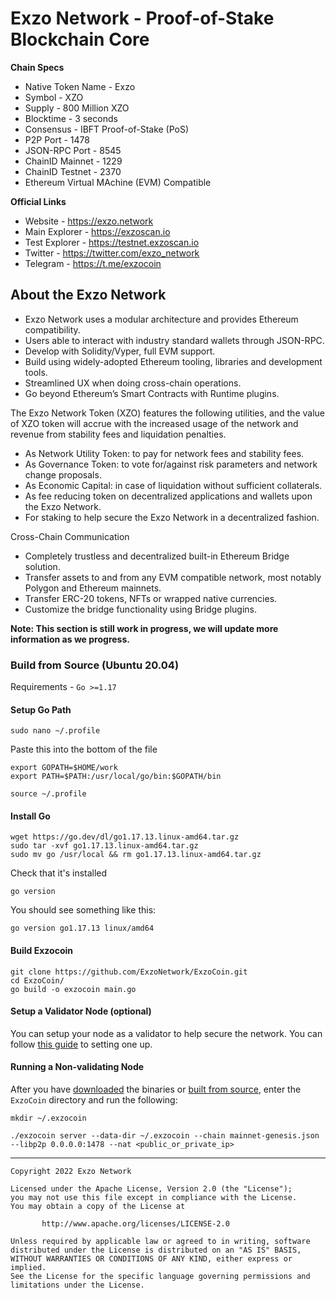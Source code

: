 # Exzo Network - Proof-of-Stake Blockchain Core
**Chain Specs**
* Native Token Name - Exzo
* Symbol - XZO
* Supply - 800 Million XZO
* Blocktime - 3 seconds
* Consensus - IBFT Proof-of-Stake (PoS)
* P2P Port - 1478
* JSON-RPC Port - 8545 
* ChainID Mainnet - 1229
* ChainID Testnet - 2370
* Ethereum Virtual MAchine (EVM) Compatible

**Official Links**
* Website - https://exzo.network
* Main Explorer - https://exzoscan.io
* Test Explorer - https://testnet.exzoscan.io
* Twitter - https://twitter.com/exzo_network
* Telegram - https://t.me/exzocoin

## About the Exzo Network 
* Exzo Network uses a modular architecture and provides Ethereum compatibility.
* Users able to interact with industry standard wallets through JSON-RPC.
* Develop with Solidity/Vyper, full EVM support.
* Build using widely-adopted Ethereum tooling, libraries and development tools.
* Streamlined UX when doing cross-chain operations.
* Go beyond Ethereum’s Smart Contracts with Runtime plugins.

The Exzo Network Token (XZO) features the following utilities, and the value of XZO token will accrue with the increased usage of the network and revenue from stability fees and liquidation penalties.

* As Network Utility Token: to pay for network fees and stability fees.
* As Governance Token: to vote for/against risk parameters and network change proposals.
* As Economic Capital: in case of liquidation without sufficient collaterals.
* As fee reducing token on decentralized applications and wallets upon the Exzo Network.
* For staking to help secure the Exzo Network in a decentralized fashion.

Cross-Chain Communication
* Completely trustless and decentralized built-in Ethereum Bridge solution.
* Transfer assets to and from any EVM compatible network, most notably Polygon and Ethereum mainnets.
* Transfer ERC-20 tokens, NFTs or wrapped native currencies.
* Customize the bridge functionality using Bridge plugins.

**Note: This section is still work in progress, we will update more information as we progress.**

### Build from Source (Ubuntu 20.04)
Requirements - `Go >=1.17`

#### Setup Go Path
```
sudo nano ~/.profile
```
Paste this into the bottom of the file
```
export GOPATH=$HOME/work
export PATH=$PATH:/usr/local/go/bin:$GOPATH/bin
```
```
source ~/.profile
```

#### Install Go
```
wget https://go.dev/dl/go1.17.13.linux-amd64.tar.gz
sudo tar -xvf go1.17.13.linux-amd64.tar.gz
sudo mv go /usr/local && rm go1.17.13.linux-amd64.tar.gz
```
Check that it's installed
```
go version
```
You should see something like this:
```
go version go1.17.13 linux/amd64
```

#### Build Exzocoin
```
git clone https://github.com/ExzoNetwork/ExzoCoin.git
cd ExzoCoin/
go build -o exzocoin main.go
```

#### Setup a Validator Node (optional)
You can setup your node as a validator to help secure the network. You can follow [this guide](ValidatorGuide.md) to setting one up. 

#### Running a Non-validating Node
After you have [downloaded](https://github.com/ExzoNetwork/ExzoCoin/releases/latest) the binaries or [built from source](https://github.com/ExzoNetwork/ExzoCoin#build-from-source), enter the `ExzoCoin` directory and run the following:
```
mkdir ~/.exzocoin
```
```
./exzocoin server --data-dir ~/.exzocoin --chain mainnet-genesis.json --libp2p 0.0.0.0:1478 --nat <public_or_private_ip>
```


---
```
Copyright 2022 Exzo Network

Licensed under the Apache License, Version 2.0 (the "License");
you may not use this file except in compliance with the License.
You may obtain a copy of the License at

       http://www.apache.org/licenses/LICENSE-2.0

Unless required by applicable law or agreed to in writing, software
distributed under the License is distributed on an "AS IS" BASIS,
WITHOUT WARRANTIES OR CONDITIONS OF ANY KIND, either express or implied.
See the License for the specific language governing permissions and
limitations under the License.
```
